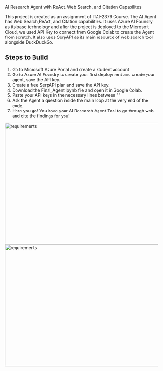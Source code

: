 AI Research Agent with ReAct, Web Search, and Citation Capabilites

This project is created as an assignment of ITAI-2376 Course. The AI Agent has Web Search,ReAct, and Citation capabilities. It uses Azure AI Foundry as its base technology and after the project is deployed to the Microsoft Cloud, we used API Key to connect from Google Colab to create the Agent from scratch. It also uses SerpAPI as its main resource of web search tool alongside DuckDuckGo.

## Steps to Build
1. Go to Microsoft Azure Portal and create a student account
2. Go to Azure AI Foundry to create your first deployment and create your agent, save the API key.
3. Create a free SerpAPI plan and save the API key.
4. Download the Final_Agent.ipynb file and open it in Google Colab.
5. Paste your API keys in the necessary lines between ""
6. Ask the Agent a question inside the main loop at the very end of the code.
7. Here you go! You have your AI Research Agent Tool to go through web and cite the findings for you!


<img src="https://github.com/user-attachments/assets/28dc3eda-2177-4889-af71-eac4d75d217b" alt="requirements" width="750" height="400">

<img src="https://github.com/user-attachments/assets/abf64f96-2167-43b5-b919-97fe0f51dfba" alt="requirements" width="750" height="400">
